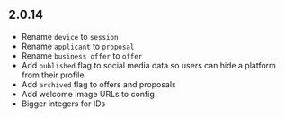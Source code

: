 ## 2.0.14

- Rename `device` to `session`
- Rename `applicant` to `proposal`
- Rename `business offer` to `offer`
- Add `published` flag to social media data so users can hide a platform from their profile
- Add `archived` flag to offers and proposals
- Add welcome image URLs to config
- Bigger integers for IDs